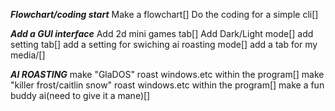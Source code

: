 ***Flowchart/coding start***
Make a flowchart\[]
Do the coding for a simple cli\[]

***Add a GUI interface***
Add 2d mini games tab\[]
Add Dark/Light mode\[]
add setting tab\[]
add a setting for swiching ai roasting mode\[]
add a tab for my media/[]

***AI ROASTING***
make "GlaDOS" roast windows.etc within the program\[]
make "killer frost/caitlin snow" roast windows.etc within the program\[]
make a fun buddy ai(need to give it a mane)\[]
